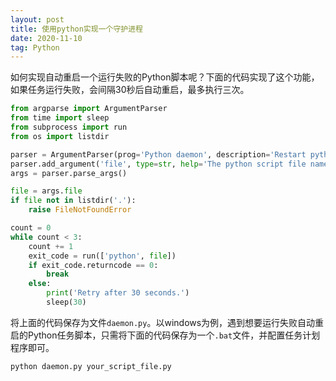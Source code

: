 ```yaml
---
layout: post
title: 使用python实现一个守护进程
date: 2020-11-10
tag: Python
---
```


如何实现自动重启一个运行失败的Python脚本呢？下面的代码实现了这个功能，如果任务运行失败，会间隔30秒后自动重启，最多执行三次。

```python
from argparse import ArgumentParser
from time import sleep
from subprocess import run
from os import listdir

parser = ArgumentParser(prog='Python daemon', description='Restart python script if failed after 30 seconds, retry 3 times.')
parser.add_argument('file', type=str, help='The python script file name.')
args = parser.parse_args()

file = args.file
if file not in listdir('.'):
    raise FileNotFoundError

count = 0
while count < 3:
    count += 1
    exit_code = run(['python', file])
    if exit_code.returncode == 0:
        break
    else:
        print('Retry after 30 seconds.')
        sleep(30)
```

将上面的代码保存为文件`daemon.py`。以windows为例，遇到想要运行失败自动重启的Python任务脚本，只需将下面的代码保存为一个`.bat`文件，并配置任务计划程序即可。

```python
python daemon.py your_script_file.py
```
